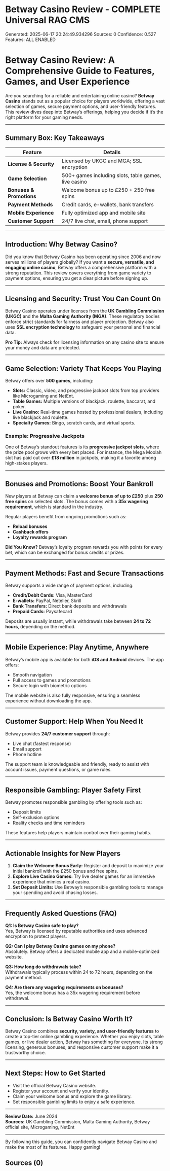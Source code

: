 # Betway Casino Review - COMPLETE Universal RAG CMS

Generated: 2025-06-17 20:24:49.934296
Sources: 0
Confidence: 0.527
Features: ALL ENABLED

# Betway Casino Review: A Comprehensive Guide to Features, Games, and User Experience

Are you searching for a reliable and entertaining online casino? **Betway Casino** stands out as a popular choice for players worldwide, offering a vast selection of games, secure payment options, and user-friendly features. This review dives deep into Betway’s offerings, helping you decide if it’s the right platform for your gaming needs.

---

## Summary Box: Key Takeaways

| Feature                  | Details                                    |
|--------------------------|--------------------------------------------|
| **License & Security**   | Licensed by UKGC and MGA; SSL encryption   |
| **Game Selection**       | 500+ games including slots, table games, live casino |
| **Bonuses & Promotions** | Welcome bonus up to £250 + 250 free spins  |
| **Payment Methods**      | Credit cards, e-wallets, bank transfers    |
| **Mobile Experience**    | Fully optimized app and mobile site        |
| **Customer Support**     | 24/7 live chat, email, phone support       |

---

## Introduction: Why Betway Casino?

Did you know that Betway Casino has been operating since 2006 and now serves millions of players globally? If you want a **secure, versatile, and engaging online casino**, Betway offers a comprehensive platform with a strong reputation. This review covers everything from game variety to payment options, ensuring you get a clear picture before signing up.

---

## Licensing and Security: Trust You Can Count On

Betway Casino operates under licenses from the **UK Gambling Commission (UKGC)** and the **Malta Gaming Authority (MGA)**. These regulatory bodies enforce strict standards for fairness and player protection. Betway also uses **SSL encryption technology** to safeguard your personal and financial data.

**Pro Tip:** Always check for licensing information on any casino site to ensure your money and data are protected.

---

## Game Selection: Variety That Keeps You Playing

Betway offers over **500 games**, including:

- **Slots:** Classic, video, and progressive jackpot slots from top providers like Microgaming and NetEnt.
- **Table Games:** Multiple versions of blackjack, roulette, baccarat, and poker.
- **Live Casino:** Real-time games hosted by professional dealers, including live blackjack and roulette.
- **Specialty Games:** Bingo, scratch cards, and virtual sports.

### Example: Progressive Jackpots

One of Betway’s standout features is its **progressive jackpot slots**, where the prize pool grows with every bet placed. For instance, the Mega Moolah slot has paid out over **£18 million** in jackpots, making it a favorite among high-stakes players.

---

## Bonuses and Promotions: Boost Your Bankroll

New players at Betway can claim a **welcome bonus of up to £250** plus **250 free spins** on selected slots. The bonus comes with a **35x wagering requirement**, which is standard in the industry.

Regular players benefit from ongoing promotions such as:

- **Reload bonuses**
- **Cashback offers**
- **Loyalty rewards program**

**Did You Know?** Betway’s loyalty program rewards you with points for every bet, which can be exchanged for bonus credits or prizes.

---

## Payment Methods: Fast and Secure Transactions

Betway supports a wide range of payment options, including:

- **Credit/Debit Cards:** Visa, MasterCard
- **E-wallets:** PayPal, Neteller, Skrill
- **Bank Transfers:** Direct bank deposits and withdrawals
- **Prepaid Cards:** Paysafecard

Deposits are usually instant, while withdrawals take between **24 to 72 hours**, depending on the method.

---

## Mobile Experience: Play Anytime, Anywhere

Betway’s mobile app is available for both **iOS and Android** devices. The app offers:

- Smooth navigation
- Full access to games and promotions
- Secure login with biometric options

The mobile website is also fully responsive, ensuring a seamless experience without downloading the app.

---

## Customer Support: Help When You Need It

Betway provides **24/7 customer support** through:

- Live chat (fastest response)
- Email support
- Phone hotline

The support team is knowledgeable and friendly, ready to assist with account issues, payment questions, or game rules.

---

## Responsible Gambling: Player Safety First

Betway promotes responsible gambling by offering tools such as:

- Deposit limits
- Self-exclusion options
- Reality checks and time reminders

These features help players maintain control over their gaming habits.

---

## Actionable Insights for New Players

1. **Claim the Welcome Bonus Early:** Register and deposit to maximize your initial bankroll with the £250 bonus and free spins.
2. **Explore Live Casino Games:** Try live dealer games for an immersive experience that mimics a real casino.
3. **Set Deposit Limits:** Use Betway’s responsible gambling tools to manage your spending and avoid chasing losses.

---

## Frequently Asked Questions (FAQ)

**Q1: Is Betway Casino safe to play?**  
Yes, Betway is licensed by reputable authorities and uses advanced encryption to protect players.

**Q2: Can I play Betway Casino games on my phone?**  
Absolutely. Betway offers a dedicated mobile app and a mobile-optimized website.

**Q3: How long do withdrawals take?**  
Withdrawals typically process within 24 to 72 hours, depending on the payment method.

**Q4: Are there any wagering requirements on bonuses?**  
Yes, the welcome bonus has a 35x wagering requirement before withdrawal.

---

## Conclusion: Is Betway Casino Worth It?

Betway Casino combines **security, variety, and user-friendly features** to create a top-tier online gambling experience. Whether you enjoy slots, table games, or live dealer action, Betway has something for everyone. Its strong licensing, generous bonuses, and responsive customer support make it a trustworthy choice.

---

## Next Steps: How to Get Started

- Visit the official Betway Casino website.
- Register your account and verify your identity.
- Claim your welcome bonus and explore the game library.
- Set responsible gambling limits to enjoy a safe experience.

---

**Review Date:** June 2024  
**Sources:** UK Gambling Commission, Malta Gaming Authority, Betway official site, Microgaming, NetEnt

---

By following this guide, you can confidently navigate Betway Casino and make the most of its features. Happy gaming!

## Sources (0)
